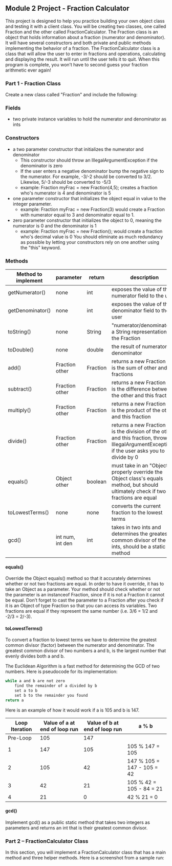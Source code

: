 ## Module 2 Project - Fraction Calculator
This project is designed to help you practice building your own object class and testing it with a client class. You will be creating two classes, one called Fraction and the other called FractionCalculator. The Fraction class is an object that holds information about a fraction (numerator and denominator). It will have several constructors and both private and public methods implementing the behavior of a fraction. The FractionCalculator class is a class that will allow the user to enter in fractions and operations, calculating and displaying the result. It will run until the user tells it to quit. When this program is complete, you won’t have to second guess your fraction arithmetic ever again!

### Part 1 - Fraction Class
Create a new class called "Fraction" and include the following:

### Fields
- two private instance variables to hold the numerator and denominator as ints
### Constructors
- a two parameter constructor that initializes the numerator and denominator
    - This constructor should throw an IllegalArgumentException if the denominator is zero
    - If the user enters a negative denominator bump the negative sign to the numerator. For example, -3/-2 should be converted to 3/2. Likewise, 5/-3 should be converted to -5/3
    - example: Fraction myFrac = new Fraction(4,5); creates a fraction who's numerator is 4 and denominator is 5
- one parameter constructor that initializes the object equal in value to the integer parameter.
    - example: Fraction myFrac = new Fraction(3) would create a Fraction with numerator equal to 3 and denominator equal to 1.
- zero parameter constructor that initializes the object to 0, meaning the numerator is 0 and the denominator is 1
    - example: Fraction myFrac = new Fraction(); would create a fraction who's decimal value is 0
You should eliminate as much redundancy as possible by letting your constructors rely on one another using the "this" keyword.

### Methods
| Method to implement |	parameter |	return |	description |
| --- | --- | --- | --- |
| getNumerator() |	none |	int |	exposes the value of the numerator field to the user |
| getDenominator() |	none |	int |	exposes the value of the denominator field to the user |
| toString() |	none |	String |	"numerator/denominator", a String representation of the Fraction |
| toDouble() |	none |	double |	the result of numerator / denominator |
| add() |	Fraction other |	Fraction |	returns a new Fraction that is the sum of other and this fractions |
| subtract() |	Fraction other |	Fraction |	returns a new Fraction that is the difference between the other and this fraction |
| multiply() |	Fraction other |	Fraction |	returns a new Fraction that is the product of the other and this fraction |
| divide() |	Fraction other |	Fraction |	returns a new Fraction that is the division of the other and this fraction, throw an IllegalArgumentException() if the user asks you to divide by 0 |
| equals() |	Object other |	boolean |	must take in an "Object" to properly override the Object class's equals method, but should ultimately check if two fractions are equal |
| toLowestTerms() |	none |	none |	converts the current fraction to the lowest terms |
| gcd() |	int num, int den |	int |	takes in two ints and determines the greatest common divisor of the two ints, should be a static method |
#### equals()
Override the Object equals() method so that it accurately determines whether or not two fractions are equal. In order to have it override, it has to take an Object as a parameter. Your method should check whether or not the parameter is an instanceof Fraction, since if it is not a Fraction it cannot be equal. Don’t forget to cast the parameter to a Fraction after you check if it is an Object of type Fraction so that you can access its variables. Two fractions are equal if they represent the same number (i.e. 3/6 = 1/2 and -2/3 = 2/-3).

#### toLowestTerms()
To convert a fraction to lowest terms we have to determine the greatest common divisor (factor) between the numerator and denominator. The greatest common divisor of two numbers a and b, is the largest number that evenly divides both a and b.

The Euclidean Algorithm is a fast method for determining the GCD of two numbers. Here is pseudocode for its implementation:
```java
while a and b are not zero
    find the remainder of a divided by b
    set a to b
    set b to the remainder you found
return a
```
Here is an example of how it would work if a is 105 and b is 147.

| Loop Iteration |	Value of a at end of loop run |	Value of b at end of loop run |	a % b |
| --- | --- | --- | --- |
| Pre-Loop |	105 |	147	 | |
| 1 |	147 |	105 |	105 % 147 = 105 |
| 2 |	105 |	42 |	147 % 105 = 147 - 105 = 42 |
| 3 |	42 |	21 |	105 % 42 = 105 - 84 = 21 |
| 4 |	21 |	0 |	42 % 21 = 0 |
#### gcd()
Implement gcd() as a public static method that takes two integers as parameters and returns an int that is their greatest common divisor.

### Part 2 – FractionCalculator Class
In this section, you will implement a FractionCalculator class that has a main method and three helper methods. Here is a screenshot from a sample run:

